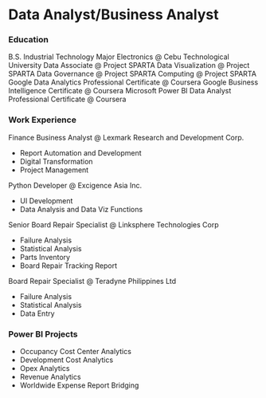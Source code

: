 # Data Analyst/Business Analyst

### Education
B.S. Industrial Technology Major Electronics @ Cebu Technological University
Data Associate @ Project SPARTA
Data Visualization @ Project SPARTA
Data Governance @ Project SPARTA
Computing @ Project SPARTA
Google Data Analytics Professional Certificate @ Coursera
Google Business Intelligence Certificate @ Coursera
Microsoft Power BI Data Analyst Professional Certificate @ Coursera

### Work Experience
Finance Business Analyst @ Lexmark Research and Development Corp.
- Report Automation and Development
- Digital Transformation
- Project Management

Python Developer @ Excigence Asia Inc.
- UI Development
- Data Analysis and Data Viz Functions

Senior Board Repair Specialist @ Linksphere Technologies Corp
- Failure Analysis
- Statistical Analysis
- Parts Inventory
- Board Repair Tracking Report

Board Repair Specialist @ Teradyne Philippines Ltd
- Failure Analysis
- Statistical Analysis
- Data Entry
  
### Power BI Projects
- Occupancy Cost Center Analytics
- Development Cost Analytics
- Opex Analytics
- Revenue Analytics
- Worldwide Expense Report Bridging
